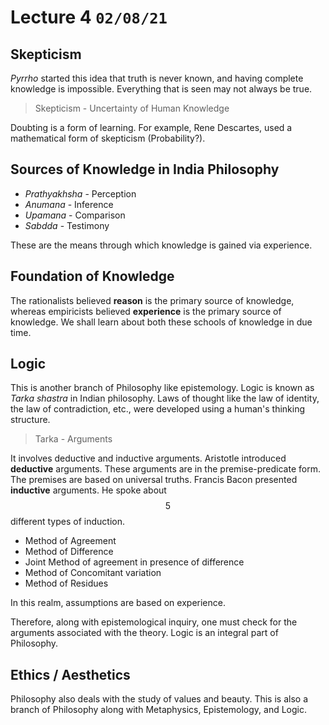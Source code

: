 # Lecture 4 `02/08/21`

## Skepticism

*Pyrrho* started this idea that truth is never known, and having complete knowledge is impossible. Everything that is seen may not always be true.

> Skepticism - Uncertainty of Human Knowledge

Doubting is a form of learning. For example, Rene Descartes, used a mathematical form of skepticism (Probability?).

## Sources of Knowledge in India Philosophy

- *Prathyakhsha* - Perception
- *Anumana* - Inference
- *Upamana* - Comparison
- *Sabdda* - Testimony

These are the means through which knowledge is gained via experience.

## Foundation of Knowledge

The rationalists believed **reason** is the primary source of knowledge, whereas empiricists believed **experience** is the primary source of knowledge. We shall learn about both these schools of knowledge in due time.

## Logic

This is another branch of Philosophy like epistemology. Logic is known as *Tarka shastra* in Indian philosophy.  Laws of thought like the law of identity, the law of contradiction, etc., were developed using a human's thinking structure.

>  Tarka - Arguments

It involves deductive and inductive arguments. Aristotle introduced **deductive** arguments. These arguments are in the premise-predicate form. The premises are based on universal truths. Francis Bacon presented **inductive** arguments. He spoke about $$5$$ different types of induction. 

- Method of Agreement
- Method of Difference
- Joint Method of agreement in presence of difference
- Method of Concomitant variation
- Method of Residues

In this realm, assumptions are based on experience.

Therefore, along with epistemological inquiry, one must check for the arguments associated with the theory. Logic is an integral part of Philosophy.

## Ethics / Aesthetics

Philosophy also deals with the study of values and beauty. This is also a branch of Philosophy along with Metaphysics, Epistemology, and Logic.

